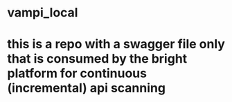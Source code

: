 # vampi_local
# this is a repo with a swagger file only that is consumed by the bright platform for continuous (incremental) api scanning
